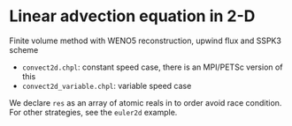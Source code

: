 # Linear advection equation in 2-D

Finite volume method with WENO5 reconstruction, upwind flux and SSPK3 scheme

* `convect2d.chpl`: constant speed case, there is an MPI/PETSc version of this
* `convect2d_variable.chpl`: variable speed case

We declare `res` as an array of atomic reals in to order avoid race condition. For other strategies, see the `euler2d` example.
